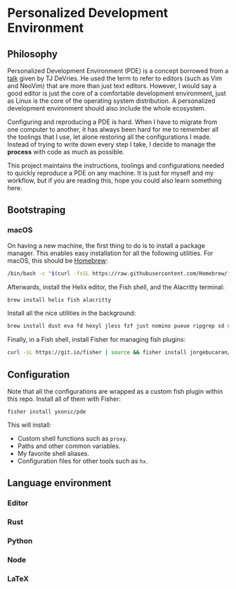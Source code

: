 # Personalized Development Environment

## Philosophy

Personalized Development Environment (PDE) is a concept borrowed from a [talk](https://www.youtube.com/watch?v=IK_-C0GXfjo) given by TJ DeVries. He used the term to refer to editors (such as Vim and NeoVim) that are more than just text editors. However, I would say a good editor is just the core of a comfortable development environment, just as Linux is the core of the operating system distribution. A personalized development environment should also include the whole ecosystem.

Configuring and reproducing a PDE is hard. When I have to migrate from one computer to another, it has always been hard for me to remember all the toolings that I use, let alone restoring all the configurations I made. Instead of trying to write down every step I take, I decide to manage the **process** with code as much as possible.

This project maintains the instructions, toolings and configurations needed to quickly reproduce a PDE on any machine. It is just for myself and my workflow, but if you are reading this, hope you could also learn something here.

## Bootstraping

### macOS

On having a new machine, the first thing to do is to install a package manager. This enables easy installation for all the following utilities. For macOS, this should be [Homebrew](https://brew.sh/):

```bash
/bin/bash -c "$(curl -fsSL https://raw.githubusercontent.com/Homebrew/install/HEAD/install.sh)"
```

Afterwards, install the Helix editor, the Fish shell, and the Alacritty terminal:

```bash
brew install helix fish alacritty
```

Install all the nice utilities in the background:
```bash
brew install dust eva fd hexyl jless fzf just nomino pueue ripgrep sd starship tealdeer tokei zoxide
```

Finally, in a Fish shell, install Fisher for managing fish plugins:

```bash
curl -sL https://git.io/fisher | source && fisher install jorgebucaran/fisher
```

## Configuration

Note that all the configurations are wrapped as a custom fish plugin within this repo. Install all of them with Fisher:

```fish
fisher install yxonic/pde
```

This will install:

- Custom shell functions such as `proxy`.
- Paths and other common variables.
- My favorite shell aliases.
- Configuration files for other tools such as `hx`.

## Language environment

### Editor

### Rust

### Python

### Node

### LaTeX
